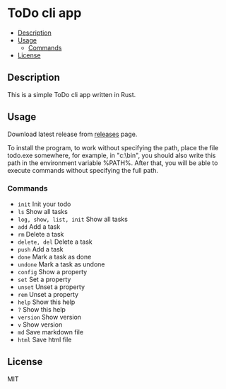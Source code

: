 # ToDo cli app


<!-- vim-markdown-toc GFM -->

* [Description](#description)
* [Usage](#usage)
  * [Commands](#commands)
* [License](#license)

<!-- vim-markdown-toc -->

## Description

This is a simple ToDo cli app written in Rust.

## Usage

Download latest release from [releases](https://github.com/rust-cli/todo/releases) page.

To install the program, to work without specifying the path, place the file todo.exe somewhere, for example, in "c:\bin\", you should also write this path in the environment variable %PATH%. After that, you will be able to execute commands without specifying the full path.

### Commands


- `init` Init your todo
- `ls` Show all tasks
- `log, show, list, init` Show all tasks
- `add` Add a task
- `rm` Delete a task
- `delete, del` Delete a task
- `push` Add a task
- `done` Mark a task as done
- `undone` Mark a task as undone
- `config` Show a property
- `set` Set a property
- `unset` Unset a property
- `rem` Unset a property
- `help` Show this help
- `?` Show this help
- `version` Show version
- `v` Show version
- `md` Save markdown file
- `html` Save html file


## License

MIT
